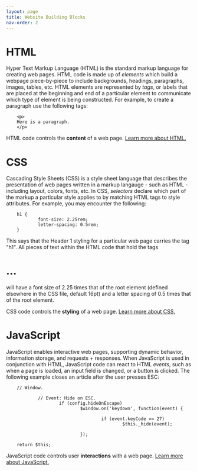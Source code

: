 ```yaml
---
layout: page
title: Website Building Blocks
nav-order: 2
---
```


# HTML
Hyper Text Markup Language (HTML) is the standard markup language for creating web pages. HTML code is made up of *elements* which build a webpage piece-by-piece to include backgrounds, headings, paragraphs, images, tables, etc. HTML elements are represented by *tags*, or labels that are placed at the beginning and end of a particular element to communicate which type of element is being constructed. For example, to create a paragraph use the following tags: 

        <p>
		Here is a paragraph.
        </p>

HTML code controls the **content** of a web page. <a href="https://www.w3schools.com/html/">Learn more about HTML.</a>

# CSS
Cascading Style Sheets (CSS) is a style sheet language that describes the presentation of web pages written in a markup langauge - such as HTML - including layout, colors, fonts, etc. In CSS, *selectors* declare which part of the markup a particular style applies to by matching HTML tags to style attributes. For example, you may encounter the following:

        h1 {
                font-size: 2.25rem;
                letter-spacing: 0.5rem;
        }

This says that the Header 1 styling for a particular web page carries the tag "h1". All pieces of text within the HTML code that hold the tags <h1> ... </h1> will have a font size of 2.25 times that of the root element (defined elsewhere in the CSS file, default 16pt) and a letter spacing of 0.5 times that of the root element.

CSS code controls the **styling** of a web page. <a href="https://www.w3schools.com/css/">Learn more about CSS.</a>

# JavaScript

JavaScript enables interactive web pages, supporting dynamic behavior, information storage, and requests + responses. When JavaScript is used in conjunction with HTML, JavaScript code can react to HTML *events*, such as when a page is loaded, an input field is changed, or a button is clicked. The following example closes an article after the user presses ESC:

        // Window.                                                                                                                                      

                // Event: Hide on ESC.                                                                                                                  
                        if (config.hideOnEscape)
                                $window.on('keydown', function(event) {

                                        if (event.keyCode == 27)
                                                $this._hide(event);

                                });

        return $this;


JavaScript code controls user **interactions** with a web page. <a href="https://www.w3schools.com/js/">Learn more about JavaScript.</a>